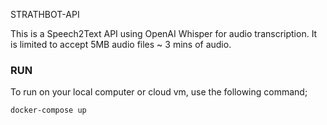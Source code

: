 STRATHBOT-API

This is a Speech2Text API using OpenAI Whisper for audio transcription. It is limited to accept 5MB audio files ~ 3 mins of audio. 

### RUN
To run on your local computer or cloud vm, use the following command;

```docker-compose up```